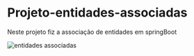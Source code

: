 # Projeto-entidades-associadas

Neste projeto fiz a associação de entidades em springBoot

![entidades associadas](https://github.com/DennerOl/Projeto-entidades-associadas/assets/124217386/a53db4a7-b401-4cc2-b735-6d7f7716f48b)
